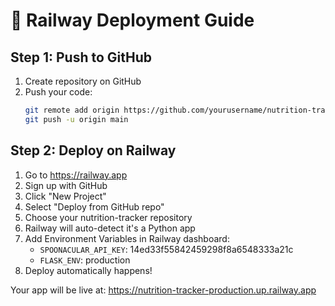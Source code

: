 # 🚂 Railway Deployment Guide

## Step 1: Push to GitHub
1. Create repository on GitHub
2. Push your code: 
   ```bash
   git remote add origin https://github.com/yourusername/nutrition-tracker.git
   git push -u origin main
   ```

## Step 2: Deploy on Railway
1. Go to https://railway.app
2. Sign up with GitHub
3. Click "New Project"
4. Select "Deploy from GitHub repo"
5. Choose your nutrition-tracker repository
6. Railway will auto-detect it's a Python app
7. Add Environment Variables in Railway dashboard:
   - `SPOONACULAR_API_KEY`: 14ed33f55842459298f8a6548333a21c
   - `FLASK_ENV`: production
8. Deploy automatically happens!

Your app will be live at: https://nutrition-tracker-production.up.railway.app